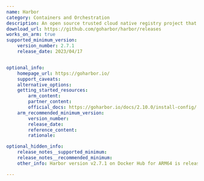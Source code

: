 ```yaml
---
name: Harbor
category: Containers and Orchestration
description: An open source trusted cloud native registry project that stores, signs, and scans content.
download_url: https://github.com/goharbor/harbor/releases
works_on_arm: true
supported_minimum_version:
    version_number: 2.7.1
    release_date: 2023/04/17


optional_info:
    homepage_url: https://goharbor.io/
    support_caveats:
    alternative_options:
    getting_started_resources:
        arm_content:
        partner_content:
        official_docs: https://goharbor.io/docs/2.10.0/install-config/
    arm_recommended_minimum_version:
        version_number:
        release_date:
        reference_content:
        rationale:

optional_hidden_info:
    release_notes__supported_minimum:
    release_notes__recommended_minimum:
    other_info: Harbor version v2.7.1 on Docker Hub for ARM64 is released by Bitnami. Some of the Docker images are [harbor-core](https://hub.docker.com/layers/bitnami/harbor-core/2.7.1/images/sha256-b80969a6711911ce399dcd9d31823a79c97be9169dde5a45264d3ead3c0baa1c?context=explore), [harbor-registry](https://hub.docker.com/layers/bitnami/harbor-registry/2.7.1/images/sha256-3aa6b709d8068906e3609257e90e27637b24bbdffd4b65c98d74b8285456cecc?context=explore), [harbor-registryctl](https://hub.docker.com/layers/bitnami/harbor-registryctl/2.7.1/images/sha256-4caeaefc6bcf6bd48effdb43830223bb984c4f4fb52bd7bfaf83232bd227aea6?context=explore) and [harbor-jobservice](https://hub.docker.com/layers/bitnami/harbor-jobservice/2.7.1/images/sha256-8b223e692788817dc23decd2bc465808497e04538d6b03dfd6b34312c3e2848b?context=explore) all confirming the release date for ARM64. Deployed Harbor using BitnamiCharts on a Kubernetes cluster, where bitnamicharts/harbor v20.0.0 (CHART VERSION) and harbor v2.10.0 (APP VERSION) work successfully. The CHART VERSION was released on 04/03/2024. Please note that older versions of bitnamicharts/harbor from v19.0.0 to v16.0.0 do not support ARM64 and the status of the pods for these versions shows ImagePullBackOff, ErrImagePull and CrashLoopBackOff.

---
```

